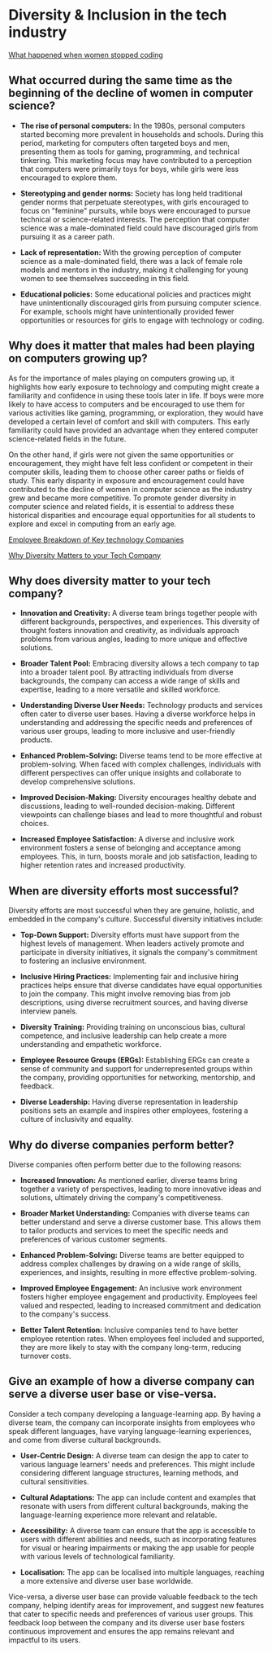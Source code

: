 # Diversity & Inclusion in the tech industry

[What happened when women stopped coding](https://www.npr.org/sections/money/2014/10/21/357629765/when-women-stopped-coding)

## What occurred during the same time as the beginning of the decline of women in computer science?

- **The rise of personal computers:** In the 1980s, personal computers started becoming more prevalent in households and schools. During this period, marketing for computers often targeted boys and men, presenting them as tools for gaming, programming, and technical tinkering. This marketing focus may have contributed to a perception that computers were primarily toys for boys, while girls were less encouraged to explore them.

- **Stereotyping and gender norms:** Society has long held traditional gender norms that perpetuate stereotypes, with girls encouraged to focus on "feminine" pursuits, while boys were encouraged to pursue technical or science-related interests. The perception that computer science was a male-dominated field could have discouraged girls from pursuing it as a career path.

- **Lack of representation:** With the growing perception of computer science as a male-dominated field, there was a lack of female role models and mentors in the industry, making it challenging for young women to see themselves succeeding in this field.

- **Educational policies:** Some educational policies and practices might have unintentionally discouraged girls from pursuing computer science. For example, schools might have unintentionally provided fewer opportunities or resources for girls to engage with technology or coding.

## Why does it matter that males had been playing on computers growing up?

As for the importance of males playing on computers growing up, it highlights how early exposure to technology and computing might create a familiarity and confidence in using these tools later in life. If boys were more likely to have access to computers and be encouraged to use them for various activities like gaming, programming, or exploration, they would have developed a certain level of comfort and skill with computers. This early familiarity could have provided an advantage when they entered computer science-related fields in the future.

On the other hand, if girls were not given the same opportunities or encouragement, they might have felt less confident or competent in their computer skills, leading them to choose other career paths or fields of study. This early disparity in exposure and encouragement could have contributed to the decline of women in computer science as the industry grew and became more competitive. To promote gender diversity in computer science and related fields, it is essential to address these historical disparities and encourage equal opportunities for all students to explore and excel in computing from an early age.

[Employee Breakdown of Key technology Companies](https://informationisbeautiful.net/visualizations/diversity-in-tech/)

[Why Diversity Matters to your Tech Company](https://www.usatoday.com/story/tech/columnist/2015/07/21/why-diversity-matters-your-tech-company/30419871/)

## Why does diversity matter to your tech company?

- **Innovation and Creativity:** A diverse team brings together people with different backgrounds, perspectives, and experiences. This diversity of thought fosters innovation and creativity, as individuals approach problems from various angles, leading to more unique and effective solutions.

- **Broader Talent Pool:** Embracing diversity allows a tech company to tap into a broader talent pool. By attracting individuals from diverse backgrounds, the company can access a wide range of skills and expertise, leading to a more versatile and skilled workforce.

- **Understanding Diverse User Needs:** Technology products and services often cater to diverse user bases. Having a diverse workforce helps in understanding and addressing the specific needs and preferences of various user groups, leading to more inclusive and user-friendly products.

- **Enhanced Problem-Solving:** Diverse teams tend to be more effective at problem-solving. When faced with complex challenges, individuals with different perspectives can offer unique insights and collaborate to develop comprehensive solutions.

- **Improved Decision-Making:** Diversity encourages healthy debate and discussions, leading to well-rounded decision-making. Different viewpoints can challenge biases and lead to more thoughtful and robust choices.

- **Increased Employee Satisfaction:** A diverse and inclusive work environment fosters a sense of belonging and acceptance among employees. This, in turn, boosts morale and job satisfaction, leading to higher retention rates and increased productivity.

## When are diversity efforts most successful?

Diversity efforts are most successful when they are genuine, holistic, and embedded in the company's culture. Successful diversity initiatives include:

- **Top-Down Support:** Diversity efforts must have support from the highest levels of management. When leaders actively promote and participate in diversity initiatives, it signals the company's commitment to fostering an inclusive environment.

- **Inclusive Hiring Practices:** Implementing fair and inclusive hiring practices helps ensure that diverse candidates have equal opportunities to join the company. This might involve removing bias from job descriptions, using diverse recruitment sources, and having diverse interview panels.

- **Diversity Training:** Providing training on unconscious bias, cultural competence, and inclusive leadership can help create a more understanding and empathetic workforce.

- **Employee Resource Groups (ERGs):** Establishing ERGs can create a sense of community and support for underrepresented groups within the company, providing opportunities for networking, mentorship, and feedback.

- **Diverse Leadership:** Having diverse representation in leadership positions sets an example and inspires other employees, fostering a culture of inclusivity and equality.

## Why do diverse companies perform better?

Diverse companies often perform better due to the following reasons:

- **Increased Innovation:** As mentioned earlier, diverse teams bring together a variety of perspectives, leading to more innovative ideas and solutions, ultimately driving the company's competitiveness.

- **Broader Market Understanding:** Companies with diverse teams can better understand and serve a diverse customer base. This allows them to tailor products and services to meet the specific needs and preferences of various customer segments.

- **Enhanced Problem-Solving:** Diverse teams are better equipped to address complex challenges by drawing on a wide range of skills, experiences, and insights, resulting in more effective problem-solving.

- **Improved Employee Engagement:** An inclusive work environment fosters higher employee engagement and productivity. Employees feel valued and respected, leading to increased commitment and dedication to the company's success.

- **Better Talent Retention:** Inclusive companies tend to have better employee retention rates. When employees feel included and supported, they are more likely to stay with the company long-term, reducing turnover costs.

## Give an example of how a diverse company can serve a diverse user base or vise-versa.

Consider a tech company developing a language-learning app. By having a diverse team, the company can incorporate insights from employees who speak different languages, have varying language-learning experiences, and come from diverse cultural backgrounds.

- **User-Centric Design:** A diverse team can design the app to cater to various language learners' needs and preferences. This might include considering different language structures, learning methods, and cultural sensitivities.

- **Cultural Adaptations:** The app can include content and examples that resonate with users from different cultural backgrounds, making the language-learning experience more relevant and relatable.

- **Accessibility:** A diverse team can ensure that the app is accessible to users with different abilities and needs, such as incorporating features for visual or hearing impairments or making the app usable for people with various levels of technological familiarity.

- **Localisation:** The app can be localised into multiple languages, reaching a more extensive and diverse user base worldwide.

Vice-versa, a diverse user base can provide valuable feedback to the tech company, helping identify areas for improvement, and suggest new features that cater to specific needs and preferences of various user groups. This feedback loop between the company and its diverse user base fosters continuous improvement and ensures the app remains relevant and impactful to its users.